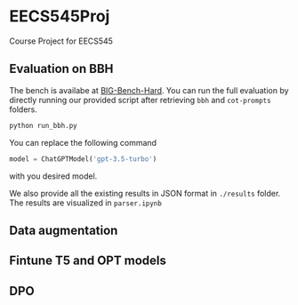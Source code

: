 # EECS545Proj
Course Project for EECS545

## Evaluation on BBH

The bench is availabe at [BIG-Bench-Hard](https://github.com/suzgunmirac/BIG-Bench-Hard). You can run the full evaluation by directly running our provided script after retrieving `bbh` and `cot-prompts` folders.
```python
python run_bbh.py
```
You can replace the following command
```python
model = ChatGPTModel('gpt-3.5-turbo')
```
with you desired model.

We also provide all the existing results in JSON format in `./results` folder. The results are visualized in `parser.ipynb`


## Data augmentation

## Fintune T5 and OPT models

## DPO
